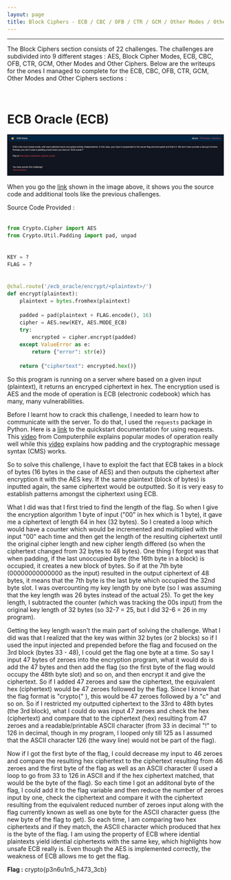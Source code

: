 ```yaml
---
layout: page
title: Block Ciphers - ECB / CBC / OFB / CTR / GCM / Other Modes / Other Ciphers
---
```

<hr/>

The Block Ciphers section consists of 22 challenges. The challenges are subdivided into 9 different stages : AES, Block Cipher Modes, ECB, CBC, OFB, CTR, GCM, Other Modes and Other Ciphers. Below are the writeups for the ones I managed to complete for the ECB, CBC, OFB, CTR, GCM, Other Modes and Other Ciphers sections :

<br/>

# ECB Oracle (ECB)

![CryptoHack Image](/assets/img/exploitImages/cryptoHack/img76.png)

When you go the <a href="http://aes.cryptohack.org/ecb_oracle/" target="_blank">link</a> shown in the image above, it shows you the source code and additional tools like the previous challenges. 

Source Code Provided :

```python

from Crypto.Cipher import AES
from Crypto.Util.Padding import pad, unpad


KEY = ?
FLAG = ?


@chal.route('/ecb_oracle/encrypt/<plaintext>/')
def encrypt(plaintext):
    plaintext = bytes.fromhex(plaintext)

    padded = pad(plaintext + FLAG.encode(), 16)
    cipher = AES.new(KEY, AES.MODE_ECB)
    try:
        encrypted = cipher.encrypt(padded)
    except ValueError as e:
        return {"error": str(e)}

    return {"ciphertext": encrypted.hex()}

```

So this program is running on a server where based on a given input (plaintext), it returns an encryped ciphertext in hex. The encryption used is AES and the mode of operation is ECB (electronic codebook) which has many, many vulnerabilities.

Before I learnt how to crack this challenge, I needed to learn how to communicate with the server. To do that, I used the `requests` package in Python. Here is a <a href="https://docs.python-requests.org/en/master/user/quickstart/#make-a-request" target="_blank">link</a> to the quickstart documentation for using requests. This <a href="https://www.youtube.com/watch?v=Rk0NIQfEXBA" target="_blank">video</a> from Computerphile explains popular modes of operation really well while this <a href="https://www.youtube.com/watch?v=R3NosHMSi0o" target="_blank">video</a> explains how padding and the cryptographic message syntax (CMS) works.

So to solve this challenge, I have to exploit the fact that ECB takes in a block of bytes (16 bytes in the case of AES) and then outputs the ciphertext after encryption it with the AES key. If the same plaintext (block of bytes) is inputted again, the same ciphertext would be outputted. So it is very easy to establish patterns amongst the ciphertext using ECB.

What I did was that I first tried to find the length of the flag. So when I give the encryption algorithm 1 byte of input ("00" in hex which is 1 byte), it gave me a ciphertext of length 64 in hex (32 bytes). So I created a loop which would have a counter which would be incremented and multiplied with the input "00" each time and then get the length of the resulting ciphertext until the original cipher length and new cipher length differed (so when the ciphertext changed from 32 bytes to 48 bytes). One thing I forgot was that when padding, if the last unoccupied byte (the 16th byte in a block) is occupied, it creates a new block of bytes. So if at the 7th byte (00000000000000 as the input) resulted in the output ciphertext of 48 bytes, it means that the 7th byte is the last byte which occupied the 32nd byte slot. I was overcounting my key length by one byte (so I was assuming that the key length was 26 bytes instead of the actual 25). To get the key length, I subtracted the counter (which was tracking the 00s input) from the original key length of 32 bytes (so 32-7 = 25, but I did 32-6 = 26 in my program).

Getting the key length wasn't the main part of solving the challenge. What I did was that I realized that the key was within 32 bytes (or 2 blocks) so if I used the input injected and prepended before the flag and focused on the 3rd block (bytes 33 - 48), I could get the flag one byte at a time. So say I input 47 bytes of zeroes into the encryption program, what it would do is add the 47 bytes and then add the flag (so the first byte of the flag would occupy the 48th byte slot) and so on, and then encrypt it and give the ciphertext. So if I added 47 zeroes and saw the ciphertext, the equivalent hex (ciphertext) would be 47 zeroes followed by the flag. Since I know that the flag format is "crypto{" ), this would be 47 zeroes followed by a "c" and so on. So if I restricted my outputted ciphertext to the 33rd to 48th bytes (the 3rd block), what I could do was input 47 zeroes and check the hex (ciphertext) and compare that to the ciphertext (hex) resulting from 47 zeroes and a readable/printable ASCII character (from 33 in decimal "!" to 126 in decimal, though in my program, I looped only till 125 as I assumed that the ASCII character 126 (the wavy line) would not be part of the flag). 

Now if I got the first byte of the flag, I could decrease my input to 46 zeroes and compare the resulting hex ciphertext to the ciphertext resulting from 46 zeroes and the first byte of the flag as well as an ASCII character (I used a loop to go from 33 to 126 in ASCII and if the hex ciphertext matched, that would be the byte of the flag). So each time I got an additonal byte of the flag, I could add it to the flag variable and then reduce the number of zeroes input by one, check the ciphertext and compare it with the ciphertext resulting from the equivalent reduced number of zeroes input along with the flag currently known as well as one byte for the ASCII character guess (the new byte of the flag to get). So each time, I am comparing two hex ciphertexts and if they match, the ASCII character which produced that hex is the byte of the flag. I am using the property of ECB where idential plaintexts yield idential ciphertexts with the same key, which highlights how unsafe ECB really is. Even though the AES is implemented correctly, the weakness of ECB allows me to get the flag.

**Flag :** crypto{p3n6u1n5_h473_3cb}
